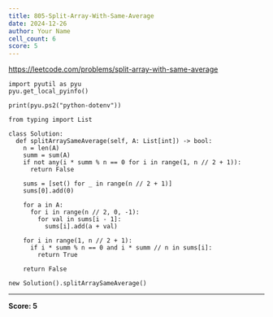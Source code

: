 ```yaml
---
title: 805-Split-Array-With-Same-Average
date: 2024-12-26
author: Your Name
cell_count: 6
score: 5
---
```


https://leetcode.com/problems/split-array-with-same-average


```
import pyutil as pyu
pyu.get_local_pyinfo()
```


```
print(pyu.ps2("python-dotenv"))
```


```
from typing import List
```


```
class Solution:
  def splitArraySameAverage(self, A: List[int]) -> bool:
    n = len(A)
    summ = sum(A)
    if not any(i * summ % n == 0 for i in range(1, n // 2 + 1)):
      return False

    sums = [set() for _ in range(n // 2 + 1)]
    sums[0].add(0)

    for a in A:
      for i in range(n // 2, 0, -1):
        for val in sums[i - 1]:
          sums[i].add(a + val)

    for i in range(1, n // 2 + 1):
      if i * summ % n == 0 and i * summ // n in sums[i]:
        return True

    return False
```


```
new Solution().splitArraySameAverage()
```


---
**Score: 5**